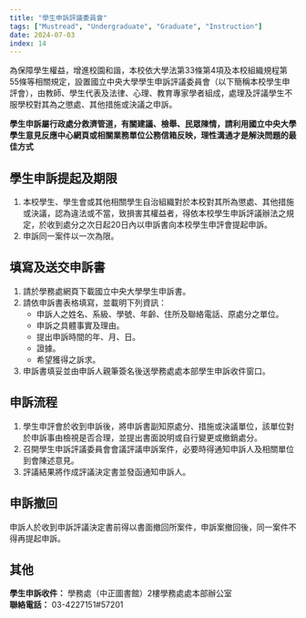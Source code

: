 ```yaml
---
title: "學生申訴評議委員會"
tags: ["Mustread", "Undergraduate", "Graduate", "Instruction"]
date: 2024-07-03
index: 14
---
```


為保障學生權益，增進校園和諧，本校依大學法第33條第4項及本校組織規程第55條等相關規定，設置國立中央大學學生申訴評議委員會（以下簡稱本校學生申評會），由教師、學生代表及法律、心理、教育專家學者組成，處理及評議學生不服學校對其為之懲處、其他措施或決議之申訴。

**學生申訴屬行政處分救濟管道，有關建議、檢舉、民眾陳情，請利用國立中央大學學生意見反應中心網頁或相關業務單位公務信箱反映，理性溝通才是解決問題的最佳方式**

## 學生申訴提起及期限

1. 本校學生、學生會或其他相關學生自治組織對於本校對其所為懲處、其他措施或決議，認為違法或不當，致損害其權益者，得依本校學生申訴評議辦法之規定，於收到處分之次日起20日內以申訴書向本校學生申評會提起申訴。
2. 申訴同一案件以一次為限。

## 填寫及送交申訴書

1. 請於學務處網頁下載國立中央大學學生申訴書。
2. 請依申訴書表格填寫，並載明下列資訊：
   - 申訴人之姓名、系級、學號、年齡、住所及聯絡電話、原處分之單位。
   - 申訴之具體事實及理由。
   - 提出申訴時間的年、月、日。
   - 證據。
   - 希望獲得之訴求。
3. 申訴書填妥並由申訴人親筆簽名後送學務處處本部學生申訴收件窗口。

## 申訴流程

1. 學生申評會於收到申訴後，將申訴書副知原處分、措施或決議單位，該單位對於申訴事由檢視是否合理，並提出書面說明或自行變更或撤銷處分。
2. 召開學生申訴評議委員會會議評議申訴案件，必要時得通知申訴人及相關單位到會陳述意見。
3. 評議結果將作成評議決定書並發函通知申訴人。

## 申訴撤回

申訴人於收到申訴評議決定書前得以書面撤回所案件，申訴案撤回後，同一案件不得再提起申訴。

## 其他

**學生申訴收件：** 學務處（中正圖書館）2樓學務處處本部辦公室  
**聯絡電話：** 03-4227151#57201
